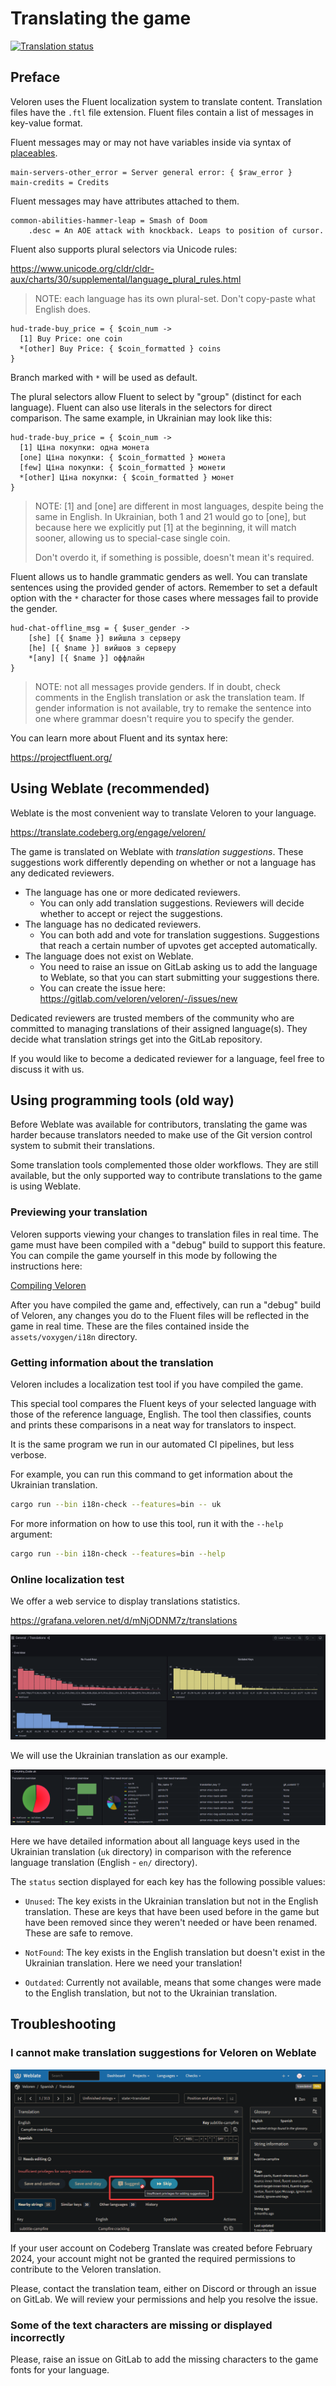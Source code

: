 # Translating the game

[![Translation status](https://translate.codeberg.org/widget/veloren/multi-auto.svg)](https://translate.codeberg.org/engage/veloren/)

## Preface

Veloren uses the Fluent localization system to translate content.
Translation files have the `.ftl` file extension.
Fluent files contain a list of messages in key-value format.

Fluent messages may or may not have variables inside via syntax of [placeables](https://projectfluent.org/fluent/guide/placeables.html).

```fluent
main-servers-other_error = Server general error: { $raw_error }
main-credits = Credits
```

Fluent messages may have attributes attached to them.

```fluent
common-abilities-hammer-leap = Smash of Doom
    .desc = An AOE attack with knockback. Leaps to position of cursor.
```

Fluent also supports plural selectors via Unicode rules:

<https://www.unicode.org/cldr/cldr-aux/charts/30/supplemental/language_plural_rules.html>

> NOTE: each language has its own plural-set. Don't copy-paste what English
> does.

```fluent
hud-trade-buy_price = { $coin_num ->
  [1] Buy Price: one coin
  *[other] Buy Price: { $coin_formatted } coins
}
```
Branch marked with `*` will be used as default.

The plural selectors allow Fluent to select by "group" (distinct for each language). Fluent can also use literals in the selectors for direct
comparison. The same example, in Ukrainian may look like this:
```fluent
hud-trade-buy_price = { $coin_num ->
  [1] Ціна покупки: одна монета
  [one] Ціна покупки: { $coin_formatted } монета
  [few] Ціна покупки: { $coin_formatted } монети
  *[other] Ціна покупки: { $coin_formatted } монет
}
```
> NOTE: [1] and [one] are different in most languages, despite being the same
> in English. In Ukrainian, both 1 and 21 would go to [one], but because here
> we explicitly put [1] at the beginning, it will match sooner, allowing us to
> special-case single coin.
>
> Don't overdo it, if something is possible, doesn't mean it's required.

Fluent allows us to handle grammatic genders as well. You can translate
sentences using the provided gender of actors. Remember to set a default
option with the `*` character for those cases where messages fail to
provide the gender.

```fluent
hud-chat-offline_msg = { $user_gender ->
    [she] [{ $name }] вийшла з серверу
    [he] [{ $name }] вийшов з серверу
    *[any] [{ $name }] оффлайн
}
```

> NOTE: not all messages provide genders. If in doubt, check comments in the English translation or
> ask the translation team. If gender information is not available, try to remake the sentence into
> one where grammar doesn't require you to specify the gender.

You can learn more about Fluent and its syntax here:

<https://projectfluent.org/>

## Using Weblate (recommended)

Weblate is the most convenient way to translate Veloren to your language.

<https://translate.codeberg.org/engage/veloren/>

The game is translated on Weblate with *translation suggestions*. These
suggestions work differently depending on whether or not a language has
any dedicated reviewers.

- The language has one or more dedicated reviewers.
  - You can only add translation suggestions. Reviewers will decide
  whether to accept or reject the suggestions.
- The language has no dedicated reviewers.
  - You can both add and vote for translation suggestions. Suggestions that
  reach a certain number of upvotes get accepted automatically.
- The language does not exist on Weblate.
  - You need to raise an issue on GitLab asking us to add the language to
  Weblate, so that you can start submitting your suggestions there.
  - You can create the issue here:
  <https://gitlab.com/veloren/veloren/-/issues/new>

Dedicated reviewers are trusted members of the community who are committed
to managing translations of their assigned language(s). They decide what
translation strings get into the GitLab repository.

If you would like to become a dedicated reviewer for a language, feel free
to discuss it with us.

## Using programming tools (old way)

Before Weblate was available for contributors, translating the game was
harder because translators needed to make use of the Git version control
system to submit their translations.

Some translation tools complemented those older workflows.
They are still available, but the only supported way to contribute translations
to the game is using Weblate.

### Previewing your translation

Veloren supports viewing your changes to translation files in real time.
The game must have been compiled with a "debug" build to support this feature.
You can compile the game yourself in this mode by
following the instructions here:

[Compiling Veloren](/contributors/compiling.md)

After you have compiled the game and, effectively, can run a "debug" build of
Veloren, any changes you do to the Fluent files will be reflected in the game
in real time.
These are the files contained inside the `assets/voxygen/i18n` directory.

### Getting information about the translation

Veloren includes a localization test tool if you have compiled the game.

This special tool compares the Fluent keys of your selected language
with those of the reference language, English.
The tool then classifies, counts and prints these comparisons
in a neat way for translators to inspect.

It is the same program we run in our automated CI pipelines,
but less verbose.

For example, you can run this command to get information about the
Ukrainian translation.

```bash
cargo run --bin i18n-check --features=bin -- uk
```

For more information on how to use this tool, run it with the `--help` argument:

```bash
cargo run --bin i18n-check --features=bin --help
```

### Online localization test

We offer a web service to display translations statistics.

<https://grafana.veloren.net/d/mNjODNM7z/translations>

![Grafana header](./grafana_header.png)

We will use the Ukrainian translation as our example.

![Grafana for Ukrainian](./grafana-uk.png)

Here we have detailed information about all language keys used in the Ukrainian
translation (`uk` directory) in comparison with the reference language
translation (English - `en/` directory).

The `status` section displayed for each key has the following possible values:

- `Unused`: The key exists in the Ukrainian translation but not in the English
  translation. These are keys that have been used before in the game but
  have been removed since they weren't needed or have been renamed. These
  are safe to remove.
  
- `NotFound`: The key exists in the English translation but doesn't exist in
  the Ukrainian translation. Here we need your translation!

- `Outdated`: Currently not available, means that some changes were made to the
English translation, but not to the Ukrainian translation.

## Troubleshooting

### I cannot make translation suggestions for Veloren on Weblate

![No permission to add suggestions on Weblate](./weblate-suggestions-restricted.png)

If your user account on Codeberg Translate was created before February 2024,
your account might not be granted the required permissions to contribute to
the Veloren translation.

Please, contact the translation team, either on Discord or through an
issue on GitLab.
We will review your permissions and help you resolve the issue.

### Some of the text characters are missing or displayed incorrectly

Please, raise an issue on GitLab to add the missing characters to the game
fonts for your language.
